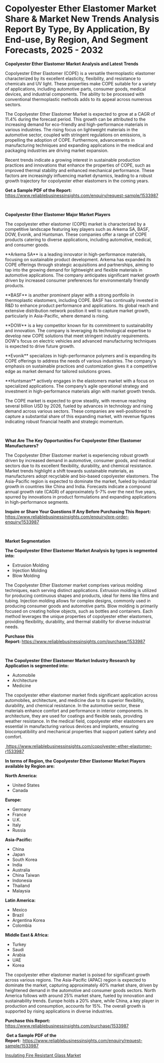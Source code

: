 <p><h1>Copolyester Ether Elastomer Market Share & Market New Trends Analysis Report By Type, By Application, By End-use, By Region, And Segment Forecasts, 2025 - 2032</h1></p><p><strong>Copolyester Ether Elastomer Market Analysis and Latest Trends</strong></p>
<p><p>Copolyester Ether Elastomer (COPE) is a versatile thermoplastic elastomer characterized by its excellent elasticity, flexibility, and resistance to chemicals and UV light. These properties make COPE suitable for a variety of applications, including automotive parts, consumer goods, medical devices, and industrial components. The ability to be processed with conventional thermoplastic methods adds to its appeal across numerous sectors.</p><p>The Copolyester Ether Elastomer Market is expected to grow at a CAGR of 11.4% during the forecast period. This growth can be attributed to the increasing demand for eco-friendly and high-performance materials in various industries. The rising focus on lightweight materials in the automotive sector, coupled with stringent regulations on emissions, is propelling the adoption of COPE. Furthermore, advancements in manufacturing techniques and expanding applications in the medical and packaging industries are driving market expansion. </p><p>Recent trends indicate a growing interest in sustainable production practices and innovations that enhance the properties of COPE, such as improved thermal stability and enhanced mechanical performance. These factors are increasingly influencing market dynamics, leading to a robust growth trajectory for copolyester ether elastomers in the coming years.</p></p>
<p><strong>Get a Sample PDF of the Report:&nbsp;</strong> <a href="https://www.reliablebusinessinsights.com/enquiry/request-sample/1533987?utm_campaign=2234&utm_medium=2&utm_source=Github&utm_content=ia&utm_term=02022025&utm_id=copolyester-ether-elastomer">https://www.reliablebusinessinsights.com/enquiry/request-sample/1533987</a></p>
<p>&nbsp;</p>
<p><strong>Copolyester Ether Elastomer Major Market Players</strong></p>
<p><p>The copolyester ether elastomer (COPE) market is characterized by a competitive landscape featuring key players such as Arkema SA, BASF, DOW, Evonik, and Huntsman. These companies offer a range of COPE products catering to diverse applications, including automotive, medical, and consumer goods.</p><p>**Arkema SA** is a leading innovator in high-performance materials, focusing on sustainable product development. Arkema has expanded its COPE offerings through strategic acquisitions and partnerships, aiming to tap into the growing demand for lightweight and flexible materials in automotive applications. The company anticipates significant market growth driven by increased consumer preferences for environmentally friendly products.</p><p>**BASF** is another prominent player with a strong portfolio in thermoplastic elastomers, including COPE. BASF has continually invested in R&D to enhance product performance and applications. Its global reach and extensive distribution network position it well to capture market growth, particularly in Asia-Pacific, where demand is rising.</p><p>**DOW** is a key competitor known for its commitment to sustainability and innovation. The company is leveraging its technological expertise to develop new COPE solutions that meet stringent industry requirements. DOW's focus on electric vehicles and advanced manufacturing techniques is expected to drive future growth.</p><p>**Evonik** specializes in high-performance polymers and is expanding its COPE offerings to address the needs of various industries. The company's emphasis on sustainable practices and customization gives it a competitive edge as market demand for tailored solutions grows.</p><p>**Huntsman** actively engages in the elastomers market with a focus on specialized applications. The company’s agile operational strategy and investment in high-performance materials align with market growth trends.</p><p>The COPE market is expected to grow steadily, with revenue reaching several billion USD by 2026, fueled by advances in technology and rising demand across various sectors. These companies are well-positioned to capture a substantial share of this expanding market, with revenue figures indicating robust financial health and strategic momentum.</p></p>
<p>&nbsp;</p>
<p><strong>What Are The Key Opportunities For Copolyester Ether Elastomer Manufacturers?</strong></p>
<p><p>The Copolyester Ether Elastomer market is experiencing robust growth driven by increased demand in automotive, consumer goods, and medical sectors due to its excellent flexibility, durability, and chemical resistance. Market trends highlight a shift towards sustainable materials, as manufacturers adopt recyclable and bio-based copolyester elastomers. The Asia-Pacific region is expected to dominate the market, fueled by industrial growth in countries like China and India. Forecasts indicate a compound annual growth rate (CAGR) of approximately 5-7% over the next five years, spurred by innovations in product formulations and expanding applications in high-performance segments.</p></p>
<p><strong>Inquire or Share Your Questions If Any Before Purchasing This Report:</strong> <a href="https://www.reliablebusinessinsights.com/enquiry/pre-order-enquiry/1533987?utm_campaign=2234&utm_medium=2&utm_source=Github&utm_content=ia&utm_term=02022025&utm_id=copolyester-ether-elastomer">https://www.reliablebusinessinsights.com/enquiry/pre-order-enquiry/1533987</a></p>
<p>&nbsp;</p>
<p><strong>Market Segmentation</strong></p>
<p><strong>The Copolyester Ether Elastomer Market Analysis by types is segmented into:</strong></p>
<p><ul><li>Extrusion Molding</li><li>Injection Molding</li><li>Blow Molding</li></ul></p>
<p><p>The Copolyester Ether Elastomer market comprises various molding techniques, each serving distinct applications. Extrusion molding is utilized for producing continuous shapes and products, ideal for items like films and tubing. Injection molding allows for complex designs, commonly used in producing consumer goods and automotive parts. Blow molding is primarily focused on creating hollow objects, such as bottles and containers. Each method leverages the unique properties of copolyester ether elastomers, providing flexibility, durability, and thermal stability for diverse industrial needs.</p></p>
<p><strong>Purchase this Report:&nbsp;</strong><a href="https://www.reliablebusinessinsights.com/purchase/1533987?utm_campaign=2234&utm_medium=2&utm_source=Github&utm_content=ia&utm_term=02022025&utm_id=copolyester-ether-elastomer">https://www.reliablebusinessinsights.com/purchase/1533987</a></p>
<p>&nbsp;</p>
<p><strong>The Copolyester Ether Elastomer Market Industry Research by Application is segmented into:</strong></p>
<p><ul><li>Automobile</li><li>Architecture</li><li>Medicine</li></ul></p>
<p><p>The copolyester ether elastomer market finds significant application across automobiles, architecture, and medicine due to its superior flexibility, durability, and chemical resistance. In the automotive sector, these materials enhance comfort and performance in interior components. In architecture, they are used for coatings and flexible seals, providing weather resistance. In the medical field, copolyester ether elastomers are essential in manufacturing various devices and implants, ensuring biocompatibility and mechanical properties that support patient safety and comfort.</p></p>
<p><a href="https://www.reliablebusinessinsights.com/copolyester-ether-elastomer-r1533987?utm_campaign=2234&utm_medium=2&utm_source=Github&utm_content=ia&utm_term=02022025&utm_id=copolyester-ether-elastomer">&nbsp;https://www.reliablebusinessinsights.com/copolyester-ether-elastomer-r1533987</a></p>
<p><strong>In terms of Region, the Copolyester Ether Elastomer Market Players available by Region are:</strong></p>
<p>
    <p> <strong> North America: </strong>
        <ul>
            <li>United States</li>
            <li>Canada</li>
        </ul>
        </p> 
    <p> <strong> Europe: </strong>
        <ul>
            <li>Germany</li>
            <li>France</li>
            <li>U.K.</li>
            <li>Italy</li>
            <li>Russia</li>
        </ul>
        </p> 
    <p> <strong> Asia-Pacific: </strong>
        <ul>
            <li>China</li>
            <li>Japan</li>
            <li>South Korea</li>
            <li>India</li>
            <li>Australia</li>
            <li>China Taiwan</li>
            <li>Indonesia</li>
            <li>Thailand</li>
            <li>Malaysia</li>
        </ul>
        </p> 
    <p> <strong> Latin America: </strong>
        <ul>
            <li>Mexico</li>
            <li>Brazil</li>
            <li>Argentina Korea</li>
            <li>Colombia</li>
        </ul>
        </p> 
    <p> <strong> Middle East & Africa: </strong>
        <ul>
            <li>Turkey</li>
            <li>Saudi</li>
            <li>Arabia</li>
            <li>UAE</li>
            <li>Korea</li>
        </ul>
    </p>
    </p>
<p><p>The copolyester ether elastomer market is poised for significant growth across various regions. The Asia-Pacific (APAC) region is expected to dominate the market, capturing approximately 40% market share, driven by heightened demand in the automotive and consumer goods sectors. North America follows with around 25% market share, fueled by innovation and sustainability trends. Europe holds a 20% share, while China, a key player in production and consumption, accounts for 15%. The overall growth is supported by rising applications in diverse industries.</p></p>
<p><strong>Purchase this Report: </strong><a href="https://www.reliablebusinessinsights.com/purchase/1533987?utm_campaign=2234&utm_medium=2&utm_source=Github&utm_content=ia&utm_term=02022025&utm_id=copolyester-ether-elastomer">https://www.reliablebusinessinsights.com/purchase/1533987</a></p>
<p>&nbsp;<strong>Get a Sample PDF of the Report:&nbsp;&nbsp;</strong><a href="https://www.reliablebusinessinsights.com/enquiry/request-sample/1533987?utm_campaign=2234&utm_medium=2&utm_source=Github&utm_content=ia&utm_term=02022025&utm_id=copolyester-ether-elastomer">https://www.reliablebusinessinsights.com/enquiry/request-sample/1533987</a></p>
<p><strong></strong></p>
<p><p><a href="https://github.com/hillsmyung726/Market-Research-Report-List-1/blob/main/insulating-fire-resistant-glass-market.md?utm_campaign=2234&utm_medium=2&utm_source=Github&utm_content=ia&utm_term=02022025&utm_id=copolyester-ether-elastomer">Insulating Fire Resistant Glass Market</a></p></p>